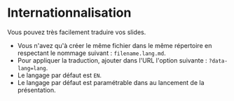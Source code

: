 # Internationnalisation

Vous pouvez très facilement traduire vos slides.

-   Vous n'avez qu'à créer le même fichier dans le même répertoire en respectant le nommage suivant : `filename.lang.md`.
-   Pour appliquer la traduction, ajouter dans l'URL l'option suivante : `?data-lang=lang`.
-   Le langage par défaut est `EN`.
-   Le langage par défaut est paramétrable dans au lancement de la présentation.
